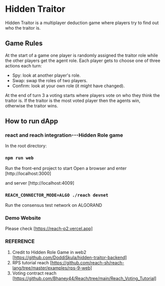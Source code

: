 # Hidden Traitor

Hidden Traitor is a multiplayer deduction game where players try to find out who the traitor is. 



## Game Rules

At the start of a game one player is randomly assigned the traitor role while the other players get the agent role. Each player gets to choose one of three actions each turn:

- Spy: look at another player's role.
- Swap: swap the roles of two players.
- Confirm: look at your own role (it might have changed).

At the end of turn 3 a voting starts where players vote on who they think the traitor is. If the traitor is the most voted player then the agents win, otherwise the traitor wins.

## How to run dApp

### react and reach integration---Hidden Role game

In the root directory:
### `npm run web`
Run the front-end project to start
Open a browser and enter [http://localhost:3000]

and server [http://localhost:4009]

### `REACH_CONNECTOR_MODE=ALGO ./reach devnet`
Run the consensus test network on ALGORAND


### Demo Website
Please check [https://reach-p2.vercel.app]

### REFERENCE
1. Credit to Hidden Role Game in web2 [https://github.com/DoddiSkula/hidden-traitor-backend]
2. RPS tutorial reach [https://github.com/reach-sh/reach-lang/tree/master/examples/rps-9-web]
3. Voting contract reach [https://github.com/Bhaney44/Reach/tree/main/Reach_Voting_Tutorial]

